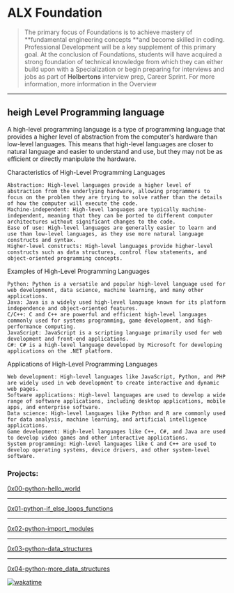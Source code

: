 # ALX Foundation

> The primary focus of Foundations is to achieve mastery of **fundamental engineering concepts **and become skilled in coding. Professional Development will be a key supplement of this primary goal. At the conclusion of Foundations, students will have acquired a strong foundation of technical knowledge from which they can either build upon with a Specialization or begin preparing for interviews and jobs as part of **Holbertons** interview prep, Career Sprint. For more information, more information in the Overview


------------
## heigh Level Programming language

A high-level programming language is a type of programming language that provides a higher level of abstraction from the computer's hardware than low-level languages. This means that high-level languages are closer to natural language and easier to understand and use, but they may not be as efficient or directly manipulate the hardware.

Characteristics of High-Level Programming Languages

    Abstraction: High-level languages provide a higher level of abstraction from the underlying hardware, allowing programmers to focus on the problem they are trying to solve rather than the details of how the computer will execute the code.
    Machine-independent: High-level languages are typically machine-independent, meaning that they can be ported to different computer architectures without significant changes to the code.
    Ease of use: High-level languages are generally easier to learn and use than low-level languages, as they use more natural language constructs and syntax.
    Higher-level constructs: High-level languages provide higher-level constructs such as data structures, control flow statements, and object-oriented programming concepts.

Examples of High-Level Programming Languages

    Python: Python is a versatile and popular high-level language used for web development, data science, machine learning, and many other applications.
    Java: Java is a widely used high-level language known for its platform independence and object-oriented features.
    C/C++: C and C++ are powerful and efficient high-level languages commonly used for systems programming, game development, and high-performance computing.
    JavaScript: JavaScript is a scripting language primarily used for web development and front-end applications.
    C#: C# is a high-level language developed by Microsoft for developing applications on the .NET platform.

Applications of High-Level Programming Languages

    Web development: High-level languages like JavaScript, Python, and PHP are widely used in web development to create interactive and dynamic web pages.
    Software applications: High-level languages are used to develop a wide range of software applications, including desktop applications, mobile apps, and enterprise software.
    Data science: High-level languages like Python and R are commonly used for data analysis, machine learning, and artificial intelligence applications.
    Game development: High-level languages like C++, C#, and Java are used to develop video games and other interactive applications.
    System programming: High-level languages like C and C++ are used to develop operating systems, device drivers, and other system-level software.

### Projects:

[0x00-python-hello_world](https://github.com/saiAl/alx-higher_level_programming/tree/main/0x00-python-hello_world "0x00-python-hello_world")

------------

[0x01-python-if_else_loops_functions](https://github.com/saiAl/alx-higher_level_programming/tree/main/0x01-python-if_else_loops_functions "0x01-python-if_else_loops_functions")

------------

[0x02-python-import_modules](https://github.com/saiAl/alx-higher_level_programming/tree/main/0x02-python-import_modules "0x02-python-import_modules")

------------

[0x03-python-data_structures](https://github.com/saiAl/alx-higher_level_programming/tree/main/0x03-python-data_structures "0x03-python-data_structures")

------------

[0x04-python-more_data_structures](https://github.com/saiAl/alx-higher_level_programming/tree/main/0x04-python-more_data_structures "0x04-python-more_data_structures")


[![wakatime](https://wakatime.com/badge/user/59048c4b-ad96-4248-a7c2-cd3ce70ad0ce/project/a35772eb-a3d7-48f9-b3d7-e01e6357c003.svg)](https://wakatime.com/badge/user/59048c4b-ad96-4248-a7c2-cd3ce70ad0ce/project/a35772eb-a3d7-48f9-b3d7-e01e6357c003)

